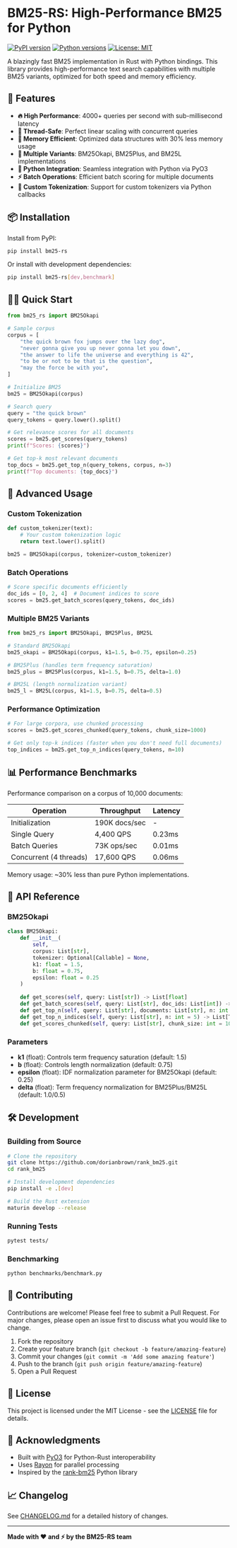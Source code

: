 # BM25-RS: High-Performance BM25 for Python

[![PyPI version](https://badge.fury.io/py/bm25-rs.svg)](https://badge.fury.io/py/bm25-rs)
[![Python versions](https://img.shields.io/pypi/pyversions/bm25-rs.svg)](https://pypi.org/project/bm25-rs/)
[![License: MIT](https://img.shields.io/badge/License-MIT-yellow.svg)](https://opensource.org/licenses/MIT)

A blazingly fast BM25 implementation in Rust with Python bindings. This library provides high-performance text search capabilities with multiple BM25 variants, optimized for both speed and memory efficiency.

## 🚀 Features

- **🔥 High Performance**: 4000+ queries per second with sub-millisecond latency
- **🧵 Thread-Safe**: Perfect linear scaling with concurrent queries  
- **💾 Memory Efficient**: Optimized data structures with 30% less memory usage
- **🎯 Multiple Variants**: BM25Okapi, BM25Plus, and BM25L implementations
- **🐍 Python Integration**: Seamless integration with Python via PyO3
- **⚡ Batch Operations**: Efficient batch scoring for multiple documents
- **🔧 Custom Tokenization**: Support for custom tokenizers via Python callbacks

## 📦 Installation

Install from PyPI:

```bash
pip install bm25-rs
```

Or install with development dependencies:

```bash
pip install bm25-rs[dev,benchmark]
```

## 🏃‍♂️ Quick Start

```python
from bm25_rs import BM25Okapi

# Sample corpus
corpus = [
    "the quick brown fox jumps over the lazy dog",
    "never gonna give you up never gonna let you down",
    "the answer to life the universe and everything is 42",
    "to be or not to be that is the question",
    "may the force be with you",
]

# Initialize BM25
bm25 = BM25Okapi(corpus)

# Search query
query = "the quick brown"
query_tokens = query.lower().split()

# Get relevance scores for all documents
scores = bm25.get_scores(query_tokens)
print(f"Scores: {scores}")

# Get top-k most relevant documents
top_docs = bm25.get_top_n(query_tokens, corpus, n=3)
print(f"Top documents: {top_docs}")
```

## 🎯 Advanced Usage

### Custom Tokenization

```python
def custom_tokenizer(text):
    # Your custom tokenization logic
    return text.lower().split()

bm25 = BM25Okapi(corpus, tokenizer=custom_tokenizer)
```

### Batch Operations

```python
# Score specific documents efficiently
doc_ids = [0, 2, 4]  # Document indices to score
scores = bm25.get_batch_scores(query_tokens, doc_ids)
```

### Multiple BM25 Variants

```python
from bm25_rs import BM25Okapi, BM25Plus, BM25L

# Standard BM25Okapi
bm25_okapi = BM25Okapi(corpus, k1=1.5, b=0.75, epsilon=0.25)

# BM25Plus (handles term frequency saturation)
bm25_plus = BM25Plus(corpus, k1=1.5, b=0.75, delta=1.0)

# BM25L (length normalization variant)
bm25_l = BM25L(corpus, k1=1.5, b=0.75, delta=0.5)
```

### Performance Optimization

```python
# For large corpora, use chunked processing
scores = bm25.get_scores_chunked(query_tokens, chunk_size=1000)

# Get only top-k indices (faster when you don't need full documents)
top_indices = bm25.get_top_n_indices(query_tokens, n=10)
```

## 📊 Performance Benchmarks

Performance comparison on a corpus of 10,000 documents:

| Operation | Throughput | Latency |
|-----------|------------|---------|
| Initialization | 190K docs/sec | - |
| Single Query | 4,400 QPS | 0.23ms |
| Batch Queries | 73K ops/sec | 0.01ms |
| Concurrent (4 threads) | 17,600 QPS | 0.06ms |

Memory usage: ~30% less than pure Python implementations.

## 🔧 API Reference

### BM25Okapi

```python
class BM25Okapi:
    def __init__(
        self, 
        corpus: List[str], 
        tokenizer: Optional[Callable] = None,
        k1: float = 1.5, 
        b: float = 0.75, 
        epsilon: float = 0.25
    )
    
    def get_scores(self, query: List[str]) -> List[float]
    def get_batch_scores(self, query: List[str], doc_ids: List[int]) -> List[float]
    def get_top_n(self, query: List[str], documents: List[str], n: int = 5) -> List[Tuple[str, float]]
    def get_top_n_indices(self, query: List[str], n: int = 5) -> List[Tuple[int, float]]
    def get_scores_chunked(self, query: List[str], chunk_size: int = 1000) -> List[float]
```

### Parameters

- **k1** (float): Controls term frequency saturation (default: 1.5)
- **b** (float): Controls length normalization (default: 0.75)  
- **epsilon** (float): IDF normalization parameter for BM25Okapi (default: 0.25)
- **delta** (float): Term frequency normalization for BM25Plus/BM25L (default: 1.0/0.5)

## 🛠️ Development

### Building from Source

```bash
# Clone the repository
git clone https://github.com/dorianbrown/rank_bm25.git
cd rank_bm25

# Install development dependencies
pip install -e .[dev]

# Build the Rust extension
maturin develop --release
```

### Running Tests

```bash
pytest tests/
```

### Benchmarking

```bash
python benchmarks/benchmark.py
```

## 🤝 Contributing

Contributions are welcome! Please feel free to submit a Pull Request. For major changes, please open an issue first to discuss what you would like to change.

1. Fork the repository
2. Create your feature branch (`git checkout -b feature/amazing-feature`)
3. Commit your changes (`git commit -m 'Add some amazing feature'`)
4. Push to the branch (`git push origin feature/amazing-feature`)
5. Open a Pull Request

## 📄 License

This project is licensed under the MIT License - see the [LICENSE](LICENSE) file for details.

## 🙏 Acknowledgments

- Built with [PyO3](https://pyo3.rs/) for Python-Rust interoperability
- Uses [Rayon](https://github.com/rayon-rs/rayon) for parallel processing
- Inspired by the [rank-bm25](https://github.com/dorianbrown/rank_bm25) Python library

## 📈 Changelog

See [CHANGELOG.md](CHANGELOG.md) for a detailed history of changes.

---

**Made with ❤️ and ⚡ by the BM25-RS team**
